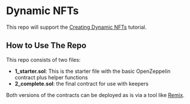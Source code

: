 # Dynamic NFTs
This repo will support the [Creating Dynamic NFTs](https://www.youtube.com/watch?v=E7Rm1LUKhj4) tutorial.  

## How to Use The Repo

This repo consists of two files:
- **1_starter.sol**: This is the starter file with the basic OpenZeppelin contract plus helper functions
- **2_complete.sol**: the final contract for use with keepers

Both versions of the contracts can be deployed as is via a tool like [Remix](https://remix.ethereum.org/).

